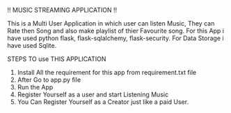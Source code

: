 !! MUSIC STREAMING APPLICATION !!

This is a Multi User Application in which user can listen Music, They can Rate then Song and also make playlist of thier Favourite song.
For this App i have used python flask, flask-sqlalchemy, flask-security.
For Data Storage i have used Sqlite.


STEPS TO use THIS APPLICATION
  1. Install All the requirement for this app from requirement.txt file
  2. After Go to app.py file
  3. Run the App
  4. Register Yourself as a user and start Listening Music
  5. You Can Register Yourself as a Creator just like a paid User.
